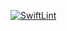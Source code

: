 [![SwiftLint](https://github.com/ICS4U-Programming-Kent-Gatera/Intro-04-Swift-HelloWorldStyle/workflows/SwiftLint/badge.svg)](https://github.com/ICS4U-Programming-Kent-Gatera/Intro-04-Swift-HelloWorldStyle/actions)
